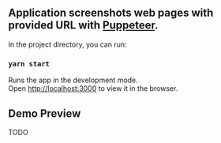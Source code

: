 ## Application screenshots web pages with provided URL with [Puppeteer](https://pptr.dev/).

In the project directory, you can run:

### `yarn start`

Runs the app in the development mode.\
Open [http://localhost:3000](http://localhost:3000) to view it in the browser.

## Demo Preview
TODO
